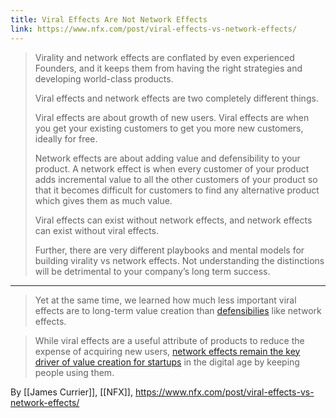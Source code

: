 ```yaml
---
title: Viral Effects Are Not Network Effects
link: https://www.nfx.com/post/viral-effects-vs-network-effects/
---
```


> Virality and network effects are conflated by even experienced Founders, and it keeps them from having the right strategies and developing world-class products.
>
> Viral effects and network effects are two completely different things.
>
> Viral effects are about growth of new users. Viral effects are when you get your existing customers to get you more new customers, ideally for free.
>
> Network effects are about adding value and defensibility to your product. A network effect is when every customer of your product adds incremental value to all the other customers of your product so that it becomes difficult for customers to find any alternative product which gives them as much value.
>
> Viral effects can exist without network effects, and network effects can exist without viral effects.
>
> Further, there are very different playbooks and mental models for building virality vs network effects. Not understanding the distinctions will be detrimental to your company’s long term success.

---

> Yet at the same time, we learned how much less important viral effects are to long-term value creation than [defensibilies](https://www.nfx.com/post/defensibility-most-value-for-founders/) like network effects.

> While viral effects are a useful attribute of products to reduce the expense of acquiring new users, [network effects remain the key driver of value creation for startups](https://www.nfx.com/post/70-percent-value-network-effects/) in the digital age by keeping people using them.

By [[James Currier]], [[NFX]], https://www.nfx.com/post/viral-effects-vs-network-effects/